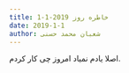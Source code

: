 ```yaml
---
title: خاطره روز 2019-1-1
date: 2019-1-1
author: شعبان محمد حسنی
---
```


اصلا یادم نمیاد امروز چی کار کردم.
